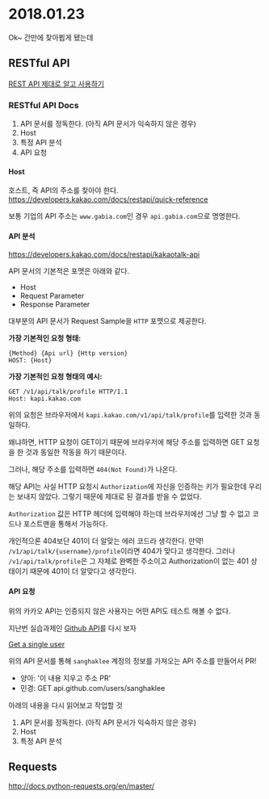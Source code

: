 # 2018.01.23

Ok~ 간만에 찾아뵙게 됐는데

## RESTful API
[REST API 제대로 알고 사용하기](http://meetup.toast.com/posts/92)

### RESTful API Docs
1. API 문서를 정독한다. (아직 API 문서가 익숙하지 않은 경우)
1. Host
1. 특정 API 분석
1. API 요청

#### Host
호스트, 즉 API의 주소를 찾아야 한다.
https://developers.kakao.com/docs/restapi/quick-reference

보통 기업의 API 주소는 `www.gabia.com`인 경우 `api.gabia.com`으로 명명한다.

#### API 분석
https://developers.kakao.com/docs/restapi/kakaotalk-api

API 문서의 기본적은 포맷은 아래와 같다.
- Host
- Request Parameter
- Response Parameter

대부분의 API 문서가 Request Sample을 `HTTP` 포맷으로 제공한다.

**가장 기본적인 요청 형태:**
```http
{Method} {Api url} {Http version}
HOST: {Host}
```

**가장 기본적인 요청 형태의 예시:**
```http
GET /v1/api/talk/profile HTTP/1.1
Host: kapi.kakao.com
```

위의 요청은 브라우저에서 `kapi.kakao.com/v1/api/talk/profile`를 입력한 것과 동일하다.

왜냐하면, HTTP 요청이 GET이기 때문에 브라우저에 해당 주소를 입력하면 GET 요청을 한 것과 동일한 작동을 하기 때문이다.

그러나, 해당 주소를 입력하면 `404(Not Found)`가 나온다. 

해당 API는 사실 HTTP 요청시 `Authorization`에 자신을 인증하는 키가 필요한데 우리는 보내지 않았다. 그렇기 때문에 제대로 된 결과를 받을 수 없었다.

`Authorization` 값은 HTTP 헤더에 입력해야 하는데 브라우저에선 그냥 할 수 없고 코드나 포스트맨을 통해서 가능하다.

개인적으론 404보단 401이 더 알맞는 에러 코드라 생각한다.
만약! `/v1/api/talk/{username}/profile`이라면 404가 맞다고 생각한다.
그러나 `/v1/api/talk/profile`은 그 자체로 완벽한 주소이고 Authorization이 없는 401 상태이기 때문에 401이 더 알맞다고 생각한다.


#### API 요청
위의 카카오 API는 인증되지 않은 사용자는 어떤 API도 테스트 해볼 수 없다.

지난번 실습과제인 [Github API](https://developer.github.com/v3/users/)를 다시 보자

[Get a single user](https://developer.github.com/v3/users/#get-a-single-user)

위의 API 문서를 통해 `sanghaklee` 계정의 정보를 가져오는 API 주소를 만들어서 PR!
- 양아: '이 내용 지우고 주소 PR'
- 민경: GET api.github.com/users/sanghaklee

아래의 내용을 다시 읽어보고 작업할 것

1. API 문서를 정독한다. (아직 API 문서가 익숙하지 않은 경우)
1. Host
1. 특정 API 분석


## Requests
http://docs.python-requests.org/en/master/




